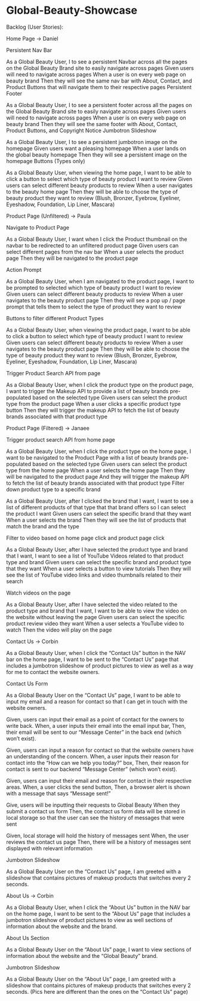 # Global-Beauty-Showcase

Backlog (User Stories):

Home Page → Daniel

Persistent Nav Bar

As a Global Beauty User, I to see a persistent Navbar across all the pages on the Global Beauty Brand site to easily navigate across pages
	Given users will need to navigate across pages
	When a user is on every web page on beauty brand
Then they will see the same nav bar with About, Contact, and Product Buttons that will navigate them to their respective pages
Persistent Footer

As a Global Beauty User, I to see a persistent footer across all the pages on the Global Beauty Brand site to easily navigate across pages
	Given users will need to navigate across pages
	When a user is on every web page on beauty brand
Then they will see the same footer with About, Contact, Product Buttons, and Copyright Notice
Jumbotron Slideshow

As a Global Beauty User, I to see a persistent jumbotron image on the homepage
	Given users want a pleasing homepage
	When a user lands on the global beauty homepage
Then they will see a persistent image on the homepage
Buttons (Types only)

As a Global Beauty User, when viewing the home page, I want to be able to click a button to select which type of beauty product I want to review
	Given users can select different beauty products to review 
	When a user navigates to the beauty home page
Then they will be able to choose the type of beauty product they want to review (Blush, Bronzer, Eyebrow, Eyeliner, Eyeshadow, Foundation, Lip Liner, Mascara)

Product Page (Unfiltered) → Paula

Navigate to Product Page

As a Global Beauty User, I want when I click the Product thumbnail on the navbar to be redirected to an unfiltered product page
	Given users can select different pages from the nav bar
	When a user selects the product page
Then they will be navigated to the product page

Action Prompt

As a Global Beauty User, when I am navigated to the product page, I want to be prompted to selected which type of beauty product I want to review
	Given users can select different beauty products to review 
	When a user navigates to the beauty product page
Then they will see a pop up / page prompt that tells them to select the type of product they want to review

Buttons to filter different Product Types

As a Global Beauty User, when viewing the product page, I want to be able to click a button to select which type of beauty product I want to review
	Given users can select different beauty products to review 
	When a user navigates to the beauty product page
Then they will be able to choose the type of beauty product they want to review (Blush, Bronzer, Eyebrow, Eyeliner, Eyeshadow, Foundation, Lip Liner, Mascara)

Trigger Product Search API from page

As a Global Beauty User, when I click the product type on the product page, I want to trigger the Makeup API to provide a list of beauty brands pre-populated based on the selected type
	Given users can select the product type from the product page
	When a user clicks a specific product type button
Then they will trigger the makeup API to fetch the list of beauty brands associated with that product type 

Product Page (Filtered) → Janaee

Trigger product search API from home page

As a Global Beauty User, when I click the product type on the home page, I want to be navigated to the Product Page with a list of beauty brands pre-populated based on the selected type
	Given users can select the product type from the home page
	When a user selects the home page
Then they will be navigated to the product page 
And they will trigger the makeup API to fetch the list of beauty brands associated with that product type 
Filter down product type to a specific brand

As a Global Beauty User, after I clicked the brand that I want, I want to see a list of different products of that type that that brand offers so I can select the product I want
	Given users can select the specific brand that they want
	When a user selects the brand
Then they will see the list of products that match the brand and the type
		
Filter to video based on home page click and product page click

As a Global Beauty User, after I have selected the product type and brand that I want, I want to see a list of YouTube Videos related to that product type and brand
	Given users can select the specific brand and product type that they want
	When a user selects a button to view tutorials
Then they will see the list of YouTube video links and video thumbnails related to their search

Watch videos on the page

As a Global Beauty User, after I have selected the video related to the product type and brand that I want, I want to be able to view the video on the website without leaving the page
	Given users can select the specific product review video they want
	When a user selects a YouTube video to watch
Then the video will play on the page

Contact Us → Corbin

As a Global Beauty User, when I click the “Contact Us” button in the NAV bar on the home page, I want to be sent to the “Contact Us” page that includes a jumbotron slideshow of product pictures to view as well as a way for me to contact the website owners.
		
Contact Us Form

As a Global Beauty User on the “Contact Us” page, I want to be able to input my email and a reason for contact so that I can get in touch with the website owners.
	
Given, users can input their email as a point of contact for the owners to write back.
When, a user inputs their email into the email input bar,
Then, their email will be sent to our “Message Center” in the back end (which won’t exist).

Given, users can input a reason for contact so that the website owners have an understanding of the concern.
When, a user inputs their reason for contact into the “How can we help you today?” box,
Then, their reason for contact is sent to our backend “Message Center” (which won’t exist).

Given, users can input their email and reason for contact in their respective areas.
When, a user clicks the send button,
Then, a browser alert is shown with a message that says “Message sent!”

Give, users will be inputting their requests to Global Beauty
When they submit a contact us form
Then, the contact us form data will be stored in local storage so that the user can see the history of messages that were sent

Given, local storage will hold the history of messages sent
When, the user reviews the contact us page
Then, there will be a history of messages sent displayed with relevant information

Jumbotron Slideshow

As a Global Beauty User on the “Contact Us” page, I am greeted with a slideshow that contains pictures of makeup products that switches every 2 seconds.

About Us → Corbin

As a Global Beauty User, when I click the “About Us” button in the NAV bar on the home page, I want to be sent to the “About Us” page that includes a jumbotron slideshow of product pictures to view as well sections of information about the website and the brand.

About Us Section

As a Global Beauty User on the “About Us” page, I want to view sections of information about the website and the “Global Beauty” brand.

Jumbotron Slideshow

As a Global Beauty User on the “About Us” page, I am greeted with a slideshow that contains pictures of makeup products that switches every 2 seconds.
(Pics here are different than the ones on the “Contact Us” page)
